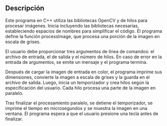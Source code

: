 ## Descripción

Este programa en C++ utiliza las bibliotecas OpenCV y de hilos para procesar imágenes. Inicia incluyendo las bibliotecas necesarias, estableciendo espacios de nombres para simplificar el código. El programa define la función processImage, que procesa una porción de la imagen en escala de grises.

El usuario debe proporcionar tres argumentos de línea de comandos: el archivo de entrada, el de salida y el número de hilos. En caso de error en la entrada de argumentos, se emite un mensaje y el programa termina.

Después de cargar la imagen de entrada en color, el programa imprime sus dimensiones, convierte la imagen a escala de grises y la guarda en el archivo de salida. Luego, inicia un temporizador y crea hilos según la especificación del usuario. Cada hilo procesa una parte de la imagen en paralelo.

Tras finalizar el procesamiento paralelo, se detiene el temporizador, se imprime el tiempo en microsegundos y se muestra la imagen en una ventana. El programa espera a que el usuario presione una tecla antes de finalizar.
